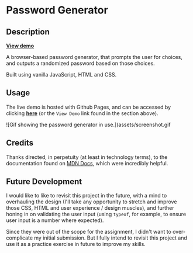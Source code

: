 # Password Generator

## Description

[**View demo**](https://agia.github.io/Password-Generator/)

A browser-based password generator, that prompts the user for choices, and outputs a randomized password based on those choices.

Built using vanilla JavaScript, HTML and CSS.

## Usage

 The live demo is hosted with Github Pages, and can be accessed by clicking [**here**](https://agia.github.io/Password-Generator/) (or the `View Demo` link found in the section above).

![Gif showing the password generator in use.](assets/screenshot.gif

## Credits

Thanks directed, in perpetuity (at least in technology terms), to the documentation found on [MDN Docs](https://developer.mozilla.org/en-US/docs/Web/javascript), which were incredibly helpful.

## Future Development

I would like to like to revisit this project in the future, with a mind to overhauling the design (I'll take any opportunity to stretch and improve those CSS, HTML and user experience / design muscles), and further honing in on validating the user input (using `typeof`, for example, to ensure user input is a number where expected).

Since they were out of the scope for the assignment, I didn't want to over-complicate my initial submission. But I fully intend to revisit this project and use it as a practice exercise in future to improve my skills.
